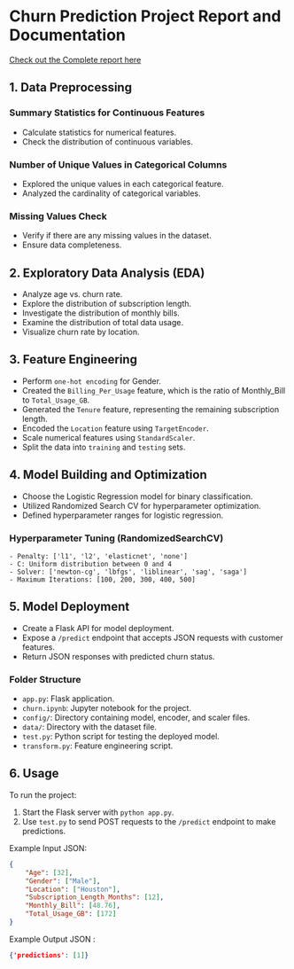 # Churn Prediction Project Report and Documentation

[Check out the Complete report here](/Churn%20Prediction%20Project%20Report%20and%20Documentation_.pdf)


## 1. Data Preprocessing

### Summary Statistics for Continuous Features

- Calculate statistics for numerical features.
- Check the distribution of continuous variables.

### Number of Unique Values in Categorical Columns

- Explored the unique values in each categorical feature.
- Analyzed the cardinality of categorical variables.

### Missing Values Check

- Verify if there are any missing values in the dataset.
- Ensure data completeness.

## 2. Exploratory Data Analysis (EDA)

- Analyze age vs. churn rate.
- Explore the distribution of subscription length.
- Investigate the distribution of monthly bills.
- Examine the distribution of total data usage.
- Visualize churn rate by location.

## 3. Feature Engineering

- Perform `one-hot encoding` for Gender.
- Created the `Billing_Per_Usage` feature, which is the ratio of Monthly_Bill to `Total_Usage_GB`.
- Generated the `Tenure` feature, representing the remaining subscription length.
- Encoded the `Location` feature using `TargetEncoder`.
- Scale numerical features using `StandardScaler`.
- Split the data into `training` and `testing` sets.

## 4. Model Building and Optimization

- Choose the Logistic Regression model for binary classification.
- Utilized Randomized Search CV for hyperparameter optimization.
- Defined hyperparameter ranges for logistic regression.

### Hyperparameter Tuning (RandomizedSearchCV)
```
- Penalty: ['l1', 'l2', 'elasticnet', 'none']
- C: Uniform distribution between 0 and 4
- Solver: ['newton-cg', 'lbfgs', 'liblinear', 'sag', 'saga']
- Maximum Iterations: [100, 200, 300, 400, 500]
```
## 5. Model Deployment

- Create a Flask API for model deployment.
- Expose a `/predict` endpoint that accepts JSON requests with customer features.
- Return JSON responses with predicted churn status.

### Folder Structure

- `app.py`: Flask application.
- `churn.ipynb`: Jupyter notebook for the project.
- `config/`: Directory containing model, encoder, and scaler files.
- `data/`: Directory with the dataset file.
- `test.py`: Python script for testing the deployed model.
- `transform.py`: Feature engineering script.

## 6. Usage

To run the project:

1. Start the Flask server with `python app.py`.
2. Use `test.py` to send POST requests to the `/predict` endpoint to make predictions.

Example Input JSON:

```json
{
    "Age": [32],
    "Gender": ["Male"],
    "Location": ["Houston"],
    "Subscription_Length_Months": [12],
    "Monthly_Bill": [48.76],
    "Total_Usage_GB": [172]
}

```
Example Output JSON : 
```json
{'predictions': [1]}
